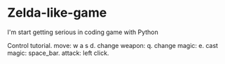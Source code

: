 # Zelda-like-game
I'm start getting serious in coding game with Python

Control tutorial.
move: w a s d.
change weapon: q.
change magic: e.
cast magic: space_bar.
attack: left click.
